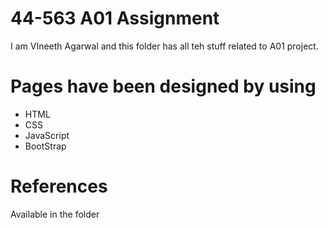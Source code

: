 # 44-563 A01 Assignment

I am VIneeth Agarwal and this folder has all teh stuff related to A01 project. 

# Pages have been designed by using

- HTML
- CSS
- JavaScript
- BootStrap

# References
Available in the folder

